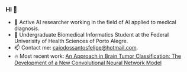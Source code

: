 ### Hi 👋

- 🔭 Active AI researcher working in the field of AI applied to medical diagnosis.
- 🌱 Undergraduate Biomedical Informatics Student at the Federal Univerisity of Health Sciences of Porto Alegre.
- 📫 Contact me: caiodossantosfelipe@hotmail.com.
- 🔥 Most recent work: [An Approach in Brain Tumor Classification: The Development of a New Convolutional Neural Network Model](https://doi.org/10.5753/eniac.2023.233530)
